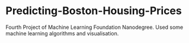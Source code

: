 # Predicting-Boston-Housing-Prices
Fourth Project of Machine Learning Foundation Nanodegree. Used some machine learning algorithms and visualisation.
